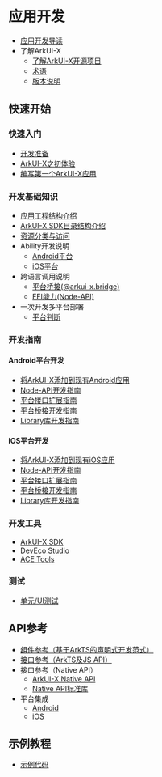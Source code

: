 # 应用开发

- [应用开发导读](application-dev-guide.md)
- 了解ArkUI-X
  - [了解ArkUI-X开源项目](../ArkUI-X-Overview-zh.md)
  - [术语](../glossary.md)
  - [版本说明](../release-notes/README.md)

## 快速开始

### 快速入门

- [开发准备](quick-start/start-overview.md)
- [ArkUI-X之初体验](quick-start/start-with-deveco-studio.md)
- [编写第一个ArkUI-X应用](quick-start/start-with-ets-stage.md)

### 开发基础知识

- [应用工程结构介绍](quick-start/package-structure-guide.md)
- [ArkUI-X SDK目录结构介绍](quick-start/sdk-structure-guide.md)
- [资源分类与访问](quick-start/resource-categories-and-access.md)
- Ability开发说明
  - [Android平台](quick-start/start-with-ability-on-android.md)
  - [iOS平台](quick-start/start-with-ability-on-ios.md)
- 跨语言调用说明
  - [平台桥接(@arkui-x.bridge)](quick-start/platform-bridge-introduction.md)
  - [FFI能力(Node-API)](quick-start/ffi-napi-introduction.md)
- 一次开发多平台部署
  - [平台判断](quick-start/conditional-compile-introduction.md)

### 开发指南

#### Android平台开发

- [将ArkUI-X添加到现有Android应用](./tutorial/how-to-integrate-arkui-into-android.md)
- [Node-API开发指南](./tutorial/how-to-use-napi-on-android.md)
- [平台接口扩展指南](./tutorial/how-to-explore-native-interface-on-android.md)
- [平台桥接开发指南](./tutorial/how-to-use-bridge-on-android.md)
- [Library库开发指南](./tutorial/how-to-use-library-on-android.md)

#### iOS平台开发

- [将ArkUI-X添加到现有iOS应用](./tutorial/how-to-integrate-arkui-into-ios.md)
- [Node-API开发指南](./tutorial/how-to-use-napi-on-ios.md)
- [平台接口扩展指南](./tutorial/how-to-explore-native-interface-on-ios.md)
- [平台桥接开发指南](./tutorial/how-to-use-bridge-on-ios.md)
- [Library库开发指南](./tutorial/how-to-use-library-on-ios.md)

### 开发工具

- [ArkUI-X SDK](tools/how-to-use-arkui-x-sdk.md)
- [DevEco Studio](tools/how-to-use-deveco-studio.md)
- [ACE Tools](tools/how-to-use-ace-tools.md)

### 测试

- [单元/UI测试](./test/arkxtest.md)

## API参考

- [组件参考（基于ArkTS的声明式开发范式）](reference/arkui-ts/README.md)
- [接口参考（ArkTS及JS API）](reference/apis/README.md)
- 接口参考（Native API）
  - [ArkUI-X Native API](reference/native-apis/README.md)
  - [Native API标准库](./reference/native-lib/third_party_napi/napi.md)
- 平台集成
  - [Android](reference/arkui-for-android/README.md)
  - [iOS](reference/arkui-for-ios/README.md)

## 示例教程

- [示例代码](https://gitee.com/arkui-x/samples)

